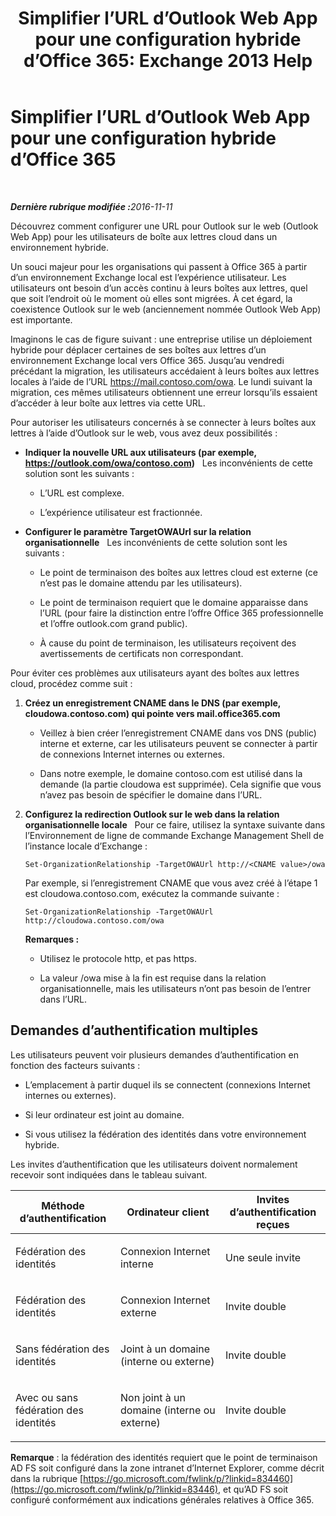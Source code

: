 ﻿---
title: 'Simplifier l’URL d’Outlook Web App pour une configuration hybride d’Office 365: Exchange 2013 Help'
TOCTitle: Simplifier l’URL d’Outlook Web App pour une configuration hybride d’Office 365
ms:assetid: 19449aee-3796-4298-90c6-c7579b8d2f7a
ms:mtpsurl: https://technet.microsoft.com/fr-fr/library/Mt791749(v=EXCHG.150)
ms:contentKeyID: 74259163
ms.date: 01/10/2018
mtps_version: v=EXCHG.150
ms.translationtype: HT
---

# Simplifier l’URL d’Outlook Web App pour une configuration hybride d’Office 365

 

_<strong>Dernière rubrique modifiée :</strong>2016-11-11_

Découvrez comment configurer une URL pour Outlook sur le web (Outlook Web App) pour les utilisateurs de boîte aux lettres cloud dans un environnement hybride.

Un souci majeur pour les organisations qui passent à Office 365 à partir d’un environnement Exchange local est l’expérience utilisateur. Les utilisateurs ont besoin d’un accès continu à leurs boîtes aux lettres, quel que soit l’endroit où le moment où elles sont migrées. À cet égard, la coexistence Outlook sur le web (anciennement nommée Outlook Web App) est importante.

Imaginons le cas de figure suivant : une entreprise utilise un déploiement hybride pour déplacer certaines de ses boîtes aux lettres d’un environnement Exchange local vers Office 365. Jusqu’au vendredi précédant la migration, les utilisateurs accédaient à leurs boîtes aux lettres locales à l’aide de l’URL https://mail.contoso.com/owa. Le lundi suivant la migration, ces mêmes utilisateurs obtiennent une erreur lorsqu’ils essaient d’accéder à leur boîte aux lettres via cette URL.

Pour autoriser les utilisateurs concernés à se connecter à leurs boîtes aux lettres à l’aide d’Outlook sur le web, vous avez deux possibilités :

  - **Indiquer la nouvelle URL aux utilisateurs (par exemple, https://outlook.com/owa/contoso.com)**   Les inconvénients de cette solution sont les suivants :
    
      - L’URL est complexe.
    
      - L’expérience utilisateur est fractionnée.

  - **Configurer le paramètre TargetOWAUrl sur la relation organisationnelle**   Les inconvénients de cette solution sont les suivants :
    
      - Le point de terminaison des boîtes aux lettres cloud est externe (ce n’est pas le domaine attendu par les utilisateurs).
    
      - Le point de terminaison requiert que le domaine apparaisse dans l’URL (pour faire la distinction entre l’offre Office 365 professionnelle et l’offre outlook.com grand public).
    
      - À cause du point de terminaison, les utilisateurs reçoivent des avertissements de certificats non correspondant.

Pour éviter ces problèmes aux utilisateurs ayant des boîtes aux lettres cloud, procédez comme suit :

1.  **Créez un enregistrement CNAME dans le DNS (par exemple, cloudowa.contoso.com) qui pointe vers mail.office365.com**
    
      - Veillez à bien créer l’enregistrement CNAME dans vos DNS (public) interne et externe, car les utilisateurs peuvent se connecter à partir de connexions Internet internes ou externes.
    
      - Dans notre exemple, le domaine contoso.com est utilisé dans la demande (la partie cloudowa est supprimée). Cela signifie que vous n’avez pas besoin de spécifier le domaine dans l’URL.

2.  **Configurez la redirection Outlook sur le web dans la relation organisationnelle locale**   Pour ce faire, utilisez la syntaxe suivante dans l’Environnement de ligne de commande Exchange Management Shell de l’instance locale d’Exchange :
    
        Set-OrganizationRelationship -TargetOWAUrl http://<CNAME value>/owa
    
    Par exemple, si l’enregistrement CNAME que vous avez créé à l’étape 1 est cloudowa.contoso.com, exécutez la commande suivante :
    
        Set-OrganizationRelationship -TargetOWAUrl http://cloudowa.contoso.com/owa
    
    **Remarques :**
    
      - Utilisez le protocole http, et pas https.
    
      - La valeur /owa mise à la fin est requise dans la relation organisationnelle, mais les utilisateurs n’ont pas besoin de l’entrer dans l’URL.

## Demandes d’authentification multiples

Les utilisateurs peuvent voir plusieurs demandes d’authentification en fonction des facteurs suivants :

  - L’emplacement à partir duquel ils se connectent (connexions Internet internes ou externes).

  - Si leur ordinateur est joint au domaine.

  - Si vous utilisez la fédération des identités dans votre environnement hybride.

Les invites d’authentification que les utilisateurs doivent normalement recevoir sont indiquées dans le tableau suivant.


<table>
<colgroup>
<col style="width: 33%" />
<col style="width: 33%" />
<col style="width: 33%" />
</colgroup>
<thead>
<tr class="header">
<th>Méthode d’authentification</th>
<th>Ordinateur client</th>
<th>Invites d’authentification reçues</th>
</tr>
</thead>
<tbody>
<tr class="odd">
<td><p>Fédération des identités</p></td>
<td><p>Connexion Internet interne</p></td>
<td><p>Une seule invite</p></td>
</tr>
<tr class="even">
<td><p>Fédération des identités</p></td>
<td><p>Connexion Internet externe</p></td>
<td><p>Invite double</p></td>
</tr>
<tr class="odd">
<td><p>Sans fédération des identités</p></td>
<td><p>Joint à un domaine (interne ou externe)</p></td>
<td><p>Invite double</p></td>
</tr>
<tr class="even">
<td><p>Avec ou sans fédération des identités</p></td>
<td><p>Non joint à un domaine (interne ou externe)</p></td>
<td><p>Invite double</p></td>
</tr>
</tbody>
</table>


**Remarque** : la fédération des identités requiert que le point de terminaison AD FS soit configuré dans la zone intranet d’Internet Explorer, comme décrit dans la rubrique [https://go.microsoft.com/fwlink/p/?linkid=834460](https://go.microsoft.com/fwlink/p/?linkid=83446), et qu’AD FS soit configuré conformément aux indications générales relatives à Office 365.

